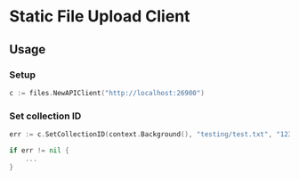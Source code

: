 # Static File Upload Client

## Usage
### Setup

```go
c := files.NewAPIClient("http://localhost:26900")
```

### Set collection ID

```go
err := c.SetCollectionID(context.Background(), "testing/test.txt", "123456789")

if err != nil {
	...
}
```